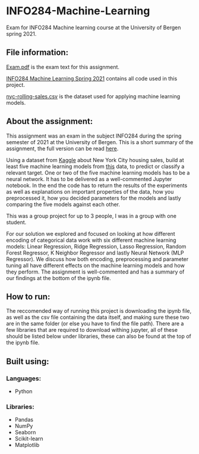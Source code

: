 # INFO284-Machine-Learning
Exam for INFO284 Machine learning course at the University of Bergen spring 2021.

## File information:
[Exam.pdf](https://github.com/bernardstensaker/INFO284-Machine-Learning/blob/main/Exam2021.pdf) is the exam text for this assignment.

[INFO284 Machine Learning Spring 2021](https://github.com/bernardstensaker/INFO284-Machine-Learning/blob/main/INFO284%20Machine%20Learning%20Spring%202021%20students%20245%20and%20213.ipynb) contains all code used in this project.

[nyc-rolling-sales.csv](https://github.com/bernardstensaker/INFO284-Machine-Learning/blob/main/nyc-rolling-sales.csv) is the dataset used for applying machine learning models.

## About the assignment:
This assignment was an exam in the subject INFO284 during the spring semester of 2021 at the University of Bergen. This is a short summary of the assignment, the full version can be read [here](https://github.com/bernardstensaker/INFO284-Machine-Learning/blob/main/Exam2021.pdf).

Using a dataset from [Kaggle](https://www.kaggle.com/new-york-city/nyc-property-sales) about New York City housing sales, build at least five machine learning models from [this](https://github.com/bernardstensaker/INFO284-Machine-Learning/blob/main/nyc-rolling-sales.csv) data, to predict or classify a relevant target. One or two of the five machine learning models has to be a neural network. It has to be delivered as a well-commented Jupyter notebook. In the end the code has to return the results of the experiments as well as explanations on important properties of the data, how you preprocessed it, how you decided parameters for the models and lastly comparing the five models against each other. 

This was a group project for up to 3 people, I was in a group with one student.

For our solution we explored and focused on looking at how different encoding of categorical data work with six different machine learning models: Linear Regression, Ridge Regression, Lasso Regression, Random Forest Regressor, K Neighbor Regressor and lastly Neural Network (MLP Regressor). We discuss how both encoding, preprocessing and parameter tuning all have different effects on the machine learning models and how they perform. The assignment is well-commented and has a summary of our findings at the bottom of the ipynb file.

## How to run:
The reccomended way of running this project is downloading the ipynb file, as well as the csv file containing the data itself, and making sure these two are in the same folder (or else you have to find the file path). There are a few libraries that are required to download withing jupyter, all of these should be listed below under libraries, these can also be found at the top of the ipynb file. 

## Built using:

### Languages:
- Python

### Libraries:  
- Pandas
- NumPy
- Seaborn
- Scikit-learn
- Matplotlib
